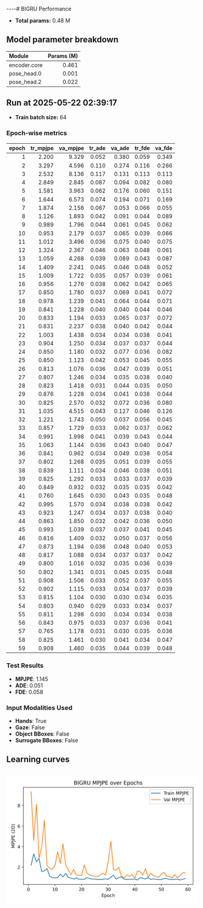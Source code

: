 ----# BIGRU Performance

- **Total params:** 0.48 M

## Model parameter breakdown

| Module       |   Params (M) |
|:-------------|-------------:|
| encoder.core |        0.461 |
| pose_head.0  |        0.001 |
| pose_head.2  |        0.022 |

## Run at 2025-05-22 02:39:17

- **Train batch size:** 64
### Epoch-wise metrics

|   epoch |   tr_mpjpe |   va_mpjpe |   tr_ade |   va_ade |   tr_fde |   va_fde |
|--------:|-----------:|-----------:|---------:|---------:|---------:|---------:|
|       1 |      2.200 |      9.329 |    0.052 |    0.380 |    0.059 |    0.349 |
|       2 |      3.297 |      4.596 |    0.110 |    0.274 |    0.116 |    0.266 |
|       3 |      2.532 |      8.136 |    0.117 |    0.131 |    0.113 |    0.113 |
|       4 |      2.849 |      2.845 |    0.087 |    0.094 |    0.082 |    0.080 |
|       5 |      1.581 |      3.963 |    0.062 |    0.176 |    0.060 |    0.151 |
|       6 |      1.644 |      6.573 |    0.074 |    0.194 |    0.071 |    0.169 |
|       7 |      1.874 |      2.156 |    0.067 |    0.053 |    0.066 |    0.055 |
|       8 |      1.126 |      1.893 |    0.042 |    0.091 |    0.044 |    0.089 |
|       9 |      0.989 |      1.796 |    0.044 |    0.061 |    0.045 |    0.062 |
|      10 |      0.953 |      2.179 |    0.037 |    0.065 |    0.039 |    0.066 |
|      11 |      1.012 |      3.496 |    0.036 |    0.075 |    0.040 |    0.075 |
|      12 |      1.324 |      2.367 |    0.046 |    0.063 |    0.048 |    0.061 |
|      13 |      1.059 |      4.268 |    0.039 |    0.089 |    0.043 |    0.087 |
|      14 |      1.409 |      2.241 |    0.045 |    0.046 |    0.048 |    0.052 |
|      15 |      1.009 |      1.722 |    0.035 |    0.057 |    0.039 |    0.061 |
|      16 |      0.956 |      1.276 |    0.038 |    0.062 |    0.042 |    0.065 |
|      17 |      0.850 |      1.780 |    0.037 |    0.069 |    0.041 |    0.072 |
|      18 |      0.978 |      1.239 |    0.041 |    0.064 |    0.044 |    0.071 |
|      19 |      0.841 |      1.228 |    0.040 |    0.040 |    0.044 |    0.046 |
|      20 |      0.833 |      1.194 |    0.033 |    0.065 |    0.037 |    0.072 |
|      21 |      0.831 |      2.237 |    0.038 |    0.040 |    0.042 |    0.044 |
|      22 |      1.003 |      1.438 |    0.034 |    0.034 |    0.038 |    0.041 |
|      23 |      0.904 |      1.250 |    0.034 |    0.037 |    0.037 |    0.044 |
|      24 |      0.850 |      1.180 |    0.032 |    0.077 |    0.036 |    0.082 |
|      25 |      0.850 |      1.123 |    0.042 |    0.053 |    0.045 |    0.055 |
|      26 |      0.813 |      1.076 |    0.036 |    0.047 |    0.039 |    0.051 |
|      27 |      0.807 |      1.246 |    0.034 |    0.035 |    0.038 |    0.040 |
|      28 |      0.823 |      1.418 |    0.031 |    0.044 |    0.035 |    0.050 |
|      29 |      0.876 |      1.228 |    0.034 |    0.041 |    0.038 |    0.044 |
|      30 |      0.825 |      2.570 |    0.032 |    0.072 |    0.036 |    0.080 |
|      31 |      1.035 |      4.515 |    0.043 |    0.127 |    0.046 |    0.126 |
|      32 |      1.221 |      1.743 |    0.050 |    0.037 |    0.056 |    0.045 |
|      33 |      0.857 |      1.729 |    0.033 |    0.062 |    0.037 |    0.062 |
|      34 |      0.991 |      1.998 |    0.041 |    0.039 |    0.043 |    0.044 |
|      35 |      1.063 |      1.144 |    0.036 |    0.043 |    0.040 |    0.047 |
|      36 |      0.841 |      0.962 |    0.034 |    0.049 |    0.038 |    0.054 |
|      37 |      0.802 |      1.268 |    0.035 |    0.051 |    0.039 |    0.055 |
|      38 |      0.839 |      1.111 |    0.034 |    0.046 |    0.038 |    0.051 |
|      39 |      0.825 |      1.292 |    0.033 |    0.033 |    0.037 |    0.039 |
|      40 |      0.849 |      0.932 |    0.032 |    0.035 |    0.035 |    0.042 |
|      41 |      0.760 |      1.645 |    0.030 |    0.043 |    0.035 |    0.048 |
|      42 |      0.995 |      1.570 |    0.034 |    0.038 |    0.038 |    0.042 |
|      43 |      0.923 |      1.247 |    0.034 |    0.037 |    0.038 |    0.040 |
|      44 |      0.863 |      1.850 |    0.032 |    0.042 |    0.036 |    0.050 |
|      45 |      0.993 |      1.039 |    0.037 |    0.037 |    0.041 |    0.045 |
|      46 |      0.816 |      1.409 |    0.032 |    0.050 |    0.037 |    0.056 |
|      47 |      0.873 |      1.194 |    0.036 |    0.048 |    0.040 |    0.053 |
|      48 |      0.817 |      1.088 |    0.034 |    0.037 |    0.037 |    0.042 |
|      49 |      0.800 |      1.016 |    0.032 |    0.035 |    0.036 |    0.039 |
|      50 |      0.802 |      1.341 |    0.031 |    0.045 |    0.035 |    0.048 |
|      51 |      0.908 |      1.506 |    0.033 |    0.052 |    0.037 |    0.055 |
|      52 |      0.902 |      1.115 |    0.033 |    0.034 |    0.037 |    0.039 |
|      53 |      0.815 |      1.104 |    0.030 |    0.030 |    0.034 |    0.035 |
|      54 |      0.803 |      0.940 |    0.029 |    0.033 |    0.034 |    0.037 |
|      55 |      0.811 |      1.298 |    0.030 |    0.034 |    0.034 |    0.038 |
|      56 |      0.843 |      0.975 |    0.033 |    0.037 |    0.036 |    0.041 |
|      57 |      0.765 |      1.178 |    0.031 |    0.030 |    0.035 |    0.036 |
|      58 |      0.825 |      1.461 |    0.030 |    0.041 |    0.034 |    0.047 |
|      59 |      0.908 |      1.460 |    0.035 |    0.044 |    0.039 |    0.048 |

### Test Results

- **MPJPE**: 1.145
- **ADE**:   0.051
- **FDE**:   0.058

### Input Modalities Used

- **Hands**: True
- **Gaze**: False
- **Object BBoxes**: False
- **Surrogate BBoxes**: False

## Learning curves

![Performance curves](plots/20250522_023917_bigru_learning_curves.png)
----